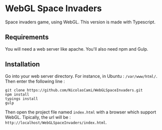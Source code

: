 # WebGL Space Invaders

Space invaders game, using WebGL.
This version is made with Typescript.

## Requirements

You will need a web server like apache.
You'll also need npm and Gulp.

## Installation

Go into your web server directory. For instance, in Ubuntu : `/var/www/html/`. Then enter the following line :

```shell
git clone https://github.com/NicolasCami/WebGLSpaceInvaders.git
npm install
typings install
gulp
```

Then open the project file named `index.html` with a browser which support WebGL. Tipically, the url will be : `http://localhost/WebGLSpaceInvaders/index.html`.
